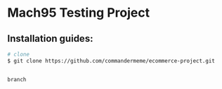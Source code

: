 # Mach95 Testing Project

## Installation guides:

``` bash
# clone
$ git clone https://github.com/commandermeme/ecommerce-project.git


branch
```